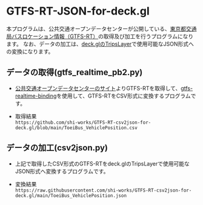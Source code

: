 # GTFS-RT-JSON-for-deck.gl
本プログラムは、公共交通オープンデータセンターが公開している、[東京都交通局バスロケーション情報（GTFS-RT）](https://ckan.odpt.org/dataset/b_bus_gtfs_rt-toei)の取得及び加工を行うプログラムになります。
なお、データの加工は、[deck.glのTripsLayer](https://deck.gl/docs/api-reference/geo-layers/trips-layer)で使用可能なJSON形式への変換になります。

## データの取得(gtfs_realtime_pb2.py)
- [公共交通オープンデータセンターのサイト](https://ckan.odpt.org/dataset/b_bus_gtfs_rt-toei)よりGTFS-RTを取得して、[gtfs-realtime-binding](https://developers.google.com/transit/gtfs-realtime/examples/python-sample?hl=ja)を使用して、GTFS-RTをCSV形式に変換するプログラムです。

- 取得結果  
`https://github.com/shi-works/GTFS-RT-csv2json-for-deck.gl/blob/main/ToeiBus_VehiclePosition.csv`

## データの加工(csv2json.py)
- 上記で取得したCSV形式のGTFS-RTをdeck.glのTripsLayerで使用可能なJSON形式へ変換するプログラムです。

- 変換結果  
`https://raw.githubusercontent.com/shi-works/GTFS-RT-csv2json-for-deck.gl/main/ToeiBus_VehiclePosition.json`
